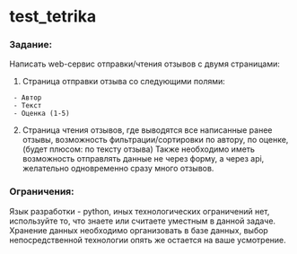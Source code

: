# test_tetrika

### Задание:

Написать web-сервис отправки/чтения отзывов с двумя страницами:
1. Страница отправки отзыва со следующими полями:
```
 - Автор
 - Текст
 - Оценка (1-5)
```
2. Страница чтения отзывов, где выводятся все написанные ранее отзывы, возможность фильтрации/сортировки по автору, по оценке, (будет плюсом: по тексту отзыва)
Также необходимо иметь возможность отправлять данные не через форму, а через api, желательно одновременно сразу много отзывов.

### Ограничения:

Язык разработки - python, иных технологических ограничений нет, используйте то, что знаете или считаете уместным в данной задаче.
Хранение данных необходимо организовать в базе данных, выбор непосредственной технологии опять же остается на ваше усмотрение.
